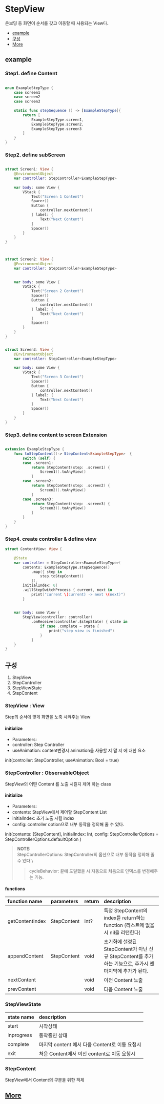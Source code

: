 # StepView

온보딩 등 화면이 순서를 갖고 이동할 때 사용되는 View다.

- [example](#example)
- [구성](#구성)
- [More](#more) 

## example

### Step1. define Content
``` Swift

enum ExampleStepType {
    case screen1
    case screen2
    case screen3
    
    static func stepSequence () -> [ExampleStepType]{
        return [
            ExampleStepType.screen1,
            ExampleStepType.screen2,
            ExampleStepType.screen3
        ]
    }
}

```

### Step2. define subScreen
``` Swift

struct Screen1: View {
    @EnvironmentObject
    var controller: StepController<ExampleStepType>
    
    var body: some View {
        VStack {
            Text("Screen 1 Content")
            Spacer()
            Button {
                controller.nextContent()
            } label: {
                Text("Next Content")
            }
            Spacer()
        }
    }
}



struct Screen2: View {
    @EnvironmentObject
    var controller: StepController<ExampleStepType>
    
    
    var body: some View {
        VStack {
            Text("Screen 2 Content")
            Spacer()
            Button {
                controller.nextContent()
            } label: {
                Text("Next Content")
            }
            Spacer()
        }
    }
}


struct Screen3: View {
    @EnvironmentObject
    var controller: StepController<ExampleStepType>
    
    var body: some View {
        VStack {
            Text("Screen 3 Content")
            Spacer()
            Button {
                controller.nextContent()
            } label: {
                Text("Next Content")
            }
            Spacer()
        }
    }
}

```

### Step3. define content to screen Extension
``` Swift

extension ExampleStepType {
    func toStepContent()-> StepContent<ExampleStepType>  {
        switch (self) {
        case .screen1:
            return StepContent(step: .screen1) {
                Screen1().toAnyView()
            }
        case .screen2:
            return StepContent(step: .screen2) {
                Screen2().toAnyView()
            }
        case .screen3:
            return StepContent(step: .screen3) {
                Screen3().toAnyView()
            }
        }
    }
}

```

### Step4. create controller & define view

``` Swift 
struct ContentView: View {
    
    @State
    var controller = StepController<ExampleStepType>(
        contents: ExampleStepType.stepSequence()
            .map({ step in
                step.toStepContent()
            }),
        initialIndex: 0)
        .willStepSwitchProcess { current, next in
            print("current \(current) -> next \(next)")
        }
    
    
    var body: some View {
        StepView(controller: controller)
            .onReceive(controller.$stepState) { state in
                if case .complete = state {
                    print("step view is finished")
                }
            }
    }
}

```

## 구성
1. StepView
2. StepController
3. StepViewState
4. StepContent

### StepView : View
Step의 순서에 맞게 화면을 노축 시켜주는 View

#### initialize
- Parameters:
 - controller: Step Controller
 - useAnimation: content변경시 animation을 사용할 지 말 지 에 대한 요소
 
init(controller: StepController<T>, useAnimation: Bool = true) 

### StepController : ObservableObject

StepView의 어떤 Content 를 노출 시킬지 제어 하는 class

#### initialize
- Parameters:
 - contents: StepView에서 제어할 StepContent List 
 - initialIndex: 초기 노출 시킬 index
 - config: controller option으로 내부 동작을 정의해 줄 수 있다.
 
init(contents: [StepContent<T>], initialIndex: Int, config: StepControllerOptions = StepControllerOptions.defaultOption )

> **NOTE:** \
 StepControllerOptions: StepController의 옵션으로 내부 동작을 정의해 줄 수 있다 \
 > > cycleBehavior: 끝에 도달했을 시 자동으로 처음으로 인덱스를 변경해주는 기능. 


#### functions

| function name | parameters | return | description |
| :--- | :--- | :--- | :--- |
| getContentIndex | StepContent<T> | Int? | 특정 StepContent의 index를 return하는 function (리스트에 없을시 nil을 리턴한다)|
| appendContent | StepContent<T> | void | 초기화에 설정된 StepContent가 아닌 신규 StepContent를 추가 하는 기능으로, 추가시 맨 마지막에 추가가 된다. |
| nextContent | | void | 이전 Content 노출 |
| prevContent | | void | 다음 Content 노출 |


### StepViewState

| state name | description |
| :--- | :--- |
| start | 시작상태 |
| inprogress | 동작중인 상태 |
| complete | 마지막 content 에서 다음 Content로 이동 요청시 |
| exit | 처음 Content에서 이전 content로 이동 요청시 |


### StepContent

StepView에서 Content의 구분을 위한 객체


## [More](../Documentation/StepView/Home)

